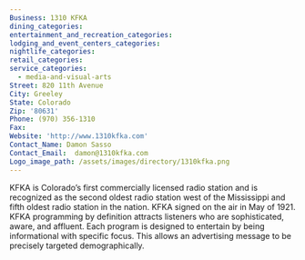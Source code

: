 ```yaml
---
Business: 1310 KFKA
dining_categories:
entertainment_and_recreation_categories:
lodging_and_event_centers_categories:
nightlife_categories:
retail_categories:
service_categories:
  - media-and-visual-arts
Street: 820 11th Avenue
City: Greeley
State: Colorado
Zip: '80631'
Phone: (970) 356-1310
Fax:
Website: 'http://www.1310kfka.com'
Contact_Name: Damon Sasso
Contact_Email:  damon@1310kfka.com
Logo_image_path: /assets/images/directory/1310kfka.png
---
```



KFKA is Colorado’s first commercially licensed radio station and is recognized as the second oldest radio station west of the Mississippi and fifth oldest radio station in the nation. KFKA signed on the air in May of 1921. KFKA programming by definition attracts listeners who are sophisticated, aware, and affluent. Each program is designed to entertain by being informational with specific focus. This allows an advertising message to be precisely targeted demographically.